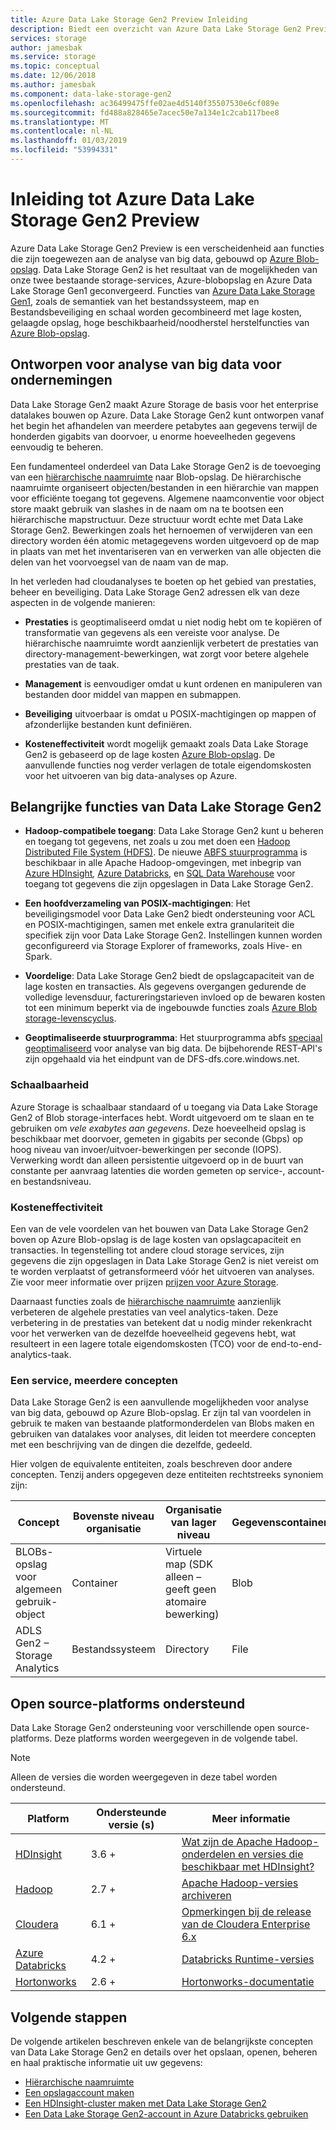 ```yaml
---
title: Azure Data Lake Storage Gen2 Preview Inleiding
description: Biedt een overzicht van Azure Data Lake Storage Gen2 Preview
services: storage
author: jamesbak
ms.service: storage
ms.topic: conceptual
ms.date: 12/06/2018
ms.author: jamesbak
ms.component: data-lake-storage-gen2
ms.openlocfilehash: ac36499475ffe02ae4d5140f35507530e6cf089e
ms.sourcegitcommit: fd488a828465e7acec50e7a134e1c2cab117bee8
ms.translationtype: MT
ms.contentlocale: nl-NL
ms.lasthandoff: 01/03/2019
ms.locfileid: "53994331"
---
```

# <a name="introduction-to-azure-data-lake-storage-gen2-preview"></a>Inleiding tot Azure Data Lake Storage Gen2 Preview

Azure Data Lake Storage Gen2 Preview is een verscheidenheid aan functies die zijn toegewezen aan de analyse van big data, gebouwd op [Azure Blob-opslag](storage-blobs-introduction.md). Data Lake Storage Gen2 is het resultaat van de mogelijkheden van onze twee bestaande storage-services, Azure-blobopslag en Azure Data Lake Storage Gen1 geconvergeerd. Functies van [Azure Data Lake Storage Gen1](https://docs.microsoft.com/azure/data-lake-store/index), zoals de semantiek van het bestandssysteem, map en Bestandsbeveiliging en schaal worden gecombineerd met lage kosten, gelaagde opslag, hoge beschikbaarheid/noodherstel herstelfuncties van [Azure Blob-opslag](storage-blobs-introduction.md).

## <a name="designed-for-enterprise-big-data-analytics"></a>Ontworpen voor analyse van big data voor ondernemingen

Data Lake Storage Gen2 maakt Azure Storage de basis voor het enterprise datalakes bouwen op Azure. Data Lake Storage Gen2 kunt ontworpen vanaf het begin het afhandelen van meerdere petabytes aan gegevens terwijl de honderden gigabits van doorvoer, u enorme hoeveelheden gegevens eenvoudig te beheren.

Een fundamenteel onderdeel van Data Lake Storage Gen2 is de toevoeging van een [hiërarchische naamruimte](data-lake-storage-namespace.md) naar Blob-opslag. De hiërarchische naamruimte organiseert objecten/bestanden in een hiërarchie van mappen voor efficiënte toegang tot gegevens. Algemene naamconventie voor object store maakt gebruik van slashes in de naam om na te bootsen een hiërarchische mapstructuur. Deze structuur wordt echte met Data Lake Storage Gen2. Bewerkingen zoals het hernoemen of verwijderen van een directory worden één atomic metagegevens worden uitgevoerd op de map in plaats van met het inventariseren van en verwerken van alle objecten die delen van het voorvoegsel van de naam van de map.

In het verleden had cloudanalyses te boeten op het gebied van prestaties, beheer en beveiliging. Data Lake Storage Gen2 adressen elk van deze aspecten in de volgende manieren:

-   **Prestaties** is geoptimaliseerd omdat u niet nodig hebt om te kopiëren of transformatie van gegevens als een vereiste voor analyse. De hiërarchische naamruimte wordt aanzienlijk verbetert de prestaties van directory-management-bewerkingen, wat zorgt voor betere algehele prestaties van de taak.

-   **Management** is eenvoudiger omdat u kunt ordenen en manipuleren van bestanden door middel van mappen en submappen.

-   **Beveiliging** uitvoerbaar is omdat u POSIX-machtigingen op mappen of afzonderlijke bestanden kunt definiëren.

-   **Kosteneffectiviteit** wordt mogelijk gemaakt zoals Data Lake Storage Gen2 is gebaseerd op de lage kosten [Azure Blob-opslag](storage-blobs-introduction.md). De aanvullende functies nog verder verlagen de totale eigendomskosten voor het uitvoeren van big data-analyses op Azure.

## <a name="key-features-of-data-lake-storage-gen2"></a>Belangrijke functies van Data Lake Storage Gen2

-   **Hadoop-compatibele toegang**: Data Lake Storage Gen2 kunt u beheren en toegang tot gegevens, net zoals u zou met doen een [Hadoop Distributed File System (HDFS)](http://hadoop.apache.org/docs/current/hadoop-project-dist/hadoop-hdfs/HdfsDesign.html). De nieuwe [ABFS stuurprogramma](data-lake-storage-abfs-driver.md) is beschikbaar in alle Apache Hadoop-omgevingen, met inbegrip van [Azure HDInsight](https://docs.microsoft.com/azure/hdinsight/index)*,* [Azure Databricks](https://docs.microsoft.com/azure/azure-databricks/index), en [SQL Data Warehouse](https://docs.microsoft.com/azure/sql-data-warehouse/) voor toegang tot gegevens die zijn opgeslagen in Data Lake Storage Gen2.

-   **Een hoofdverzameling van POSIX-machtigingen**: Het beveiligingsmodel voor Data Lake Gen2 biedt ondersteuning voor ACL en POSIX-machtigingen, samen met enkele extra granulariteit die specifiek zijn voor Data Lake Storage Gen2. Instellingen kunnen worden geconfigureerd via Storage Explorer of frameworks, zoals Hive- en Spark.

-   **Voordelige**: Data Lake Storage Gen2 biedt de opslagcapaciteit van de lage kosten en transacties. Als gegevens overgangen gedurende de volledige levensduur, factureringstarieven invloed op de bewaren kosten tot een minimum beperkt via de ingebouwde functies zoals [Azure Blob storage-levenscyclus](storage-lifecycle-management-concepts.md).

-   **Geoptimaliseerde stuurprogramma**: Het stuurprogramma abfs [speciaal geoptimaliseerd](data-lake-storage-abfs-driver.md) voor analyse van big data. De bijbehorende REST-API's zijn opgehaald via het eindpunt van de DFS-dfs.core.windows.net.

### <a name="scalability"></a>Schaalbaarheid

Azure Storage is schaalbaar standaard of u toegang via Data Lake Storage Gen2 of Blob storage-interfaces hebt. Wordt uitgevoerd om te slaan en te gebruiken om *vele exabytes aan gegevens*. Deze hoeveelheid opslag is beschikbaar met doorvoer, gemeten in gigabits per seconde (Gbps) op hoog niveau van invoer/uitvoer-bewerkingen per seconde (IOPS). Verwerking wordt dan alleen persistentie uitgevoerd op in de buurt van constante per aanvraag latenties die worden gemeten op service-, account- en bestandsniveau.

### <a name="cost-effectiveness"></a>Kosteneffectiviteit

Een van de vele voordelen van het bouwen van Data Lake Storage Gen2 boven op Azure Blob-opslag is de lage kosten van opslagcapaciteit en transacties. In tegenstelling tot andere cloud storage services, zijn gegevens die zijn opgeslagen in Data Lake Storage Gen2 is niet vereist om te worden verplaatst of getransformeerd vóór het uitvoeren van analyses. Zie voor meer informatie over prijzen [prijzen voor Azure Storage]((https://azure.microsoft.com/pricing/details/storage)).

Daarnaast functies zoals de [hiërarchische naamruimte](data-lake-storage-namespace.md) aanzienlijk verbeteren de algehele prestaties van veel analytics-taken. Deze verbetering in de prestaties van betekent dat u nodig minder rekenkracht voor het verwerken van de dezelfde hoeveelheid gegevens hebt, wat resulteert in een lagere totale eigendomskosten (TCO) voor de end-to-end-analytics-taak.

### <a name="one-service-multiple-concepts"></a>Een service, meerdere concepten

Data Lake Storage Gen2 is een aanvullende mogelijkheden voor analyse van big data, gebouwd op Azure Blob-opslag. Er zijn tal van voordelen in gebruik te maken van bestaande platformonderdelen van Blobs maken en gebruiken van datalakes voor analyses, dit leiden tot meerdere concepten met een beschrijving van de dingen die dezelfde, gedeeld.

Hier volgen de equivalente entiteiten, zoals beschreven door andere concepten. Tenzij anders opgegeven deze entiteiten rechtstreeks synoniem zijn:

| Concept                                | Bovenste niveau organisatie | Organisatie van lager niveau                                            | Gegevenscontainer |
|----------------------------------------|------------------------|---------------------------------------------------------------------|----------------|
| BLOBs-opslag voor algemeen gebruik-object | Container              | Virtuele map (SDK alleen – geeft geen atomaire bewerking) | Blob           |
| ADLS Gen2 – Storage Analytics          | Bestandssysteem             | Directory                                                           | File           |

## <a name="supported-open-source-platforms"></a>Open source-platforms ondersteund

Data Lake Storage Gen2 ondersteuning voor verschillende open source-platforms. Deze platforms worden weergegeven in de volgende tabel.

> [!NOTE]
> Alleen de versies die worden weergegeven in deze tabel worden ondersteund.

| Platform |  Ondersteunde versie (s) | Meer informatie |
| --- | --- | --- |
| [HDInsight](https://azure.microsoft.com/services/hdinsight/) | 3.6 + | [Wat zijn de Apache Hadoop-onderdelen en versies die beschikbaar met HDInsight?](https://docs.microsoft.com/azure/hdinsight/hdinsight-component-versioning?toc=%2Fen-us%2Fazure%2Fhdinsight%2Fstorm%2FTOC.json&bc=%2Fen-us%2Fazure%2Fbread%2Ftoc.json)
| [Hadoop](https://hadoop.apache.org/) | 2.7 + | [Apache Hadoop-versies archiveren](https://hadoop.apache.org/release.html) |
| [Cloudera](https://www.cloudera.com/) | 6.1 + | [Opmerkingen bij de release van de Cloudera Enterprise 6.x](https://www.cloudera.com/documentation/enterprise/6/release-notes/topics/rg_cdh_6_release_notes.html) |
| [Azure Databricks](https://azure.microsoft.com/services/databricks/) | 4.2 + | [Databricks Runtime-versies](https://docs.databricks.com/release-notes/runtime/databricks-runtime-ver.html) |
|[Hortonworks](https://hortonworks.com/)| 2.6 + | [Hortonworks-documentatie](https://docs.hortonworks.com/) |

## <a name="next-steps"></a>Volgende stappen

De volgende artikelen beschreven enkele van de belangrijkste concepten van Data Lake Storage Gen2 en details over het opslaan, openen, beheren en haal praktische informatie uit uw gegevens:

-   [Hiërarchische naamruimte](data-lake-storage-namespace.md)
-   [Een opslagaccount maken](data-lake-storage-quickstart-create-account.md)
-   [Een HDInsight-cluster maken met Data Lake Storage Gen2](data-lake-storage-quickstart-create-connect-hdi-cluster.md)
-   [Een Data Lake Storage Gen2-account in Azure Databricks gebruiken](data-lake-storage-quickstart-create-databricks-account.md)

